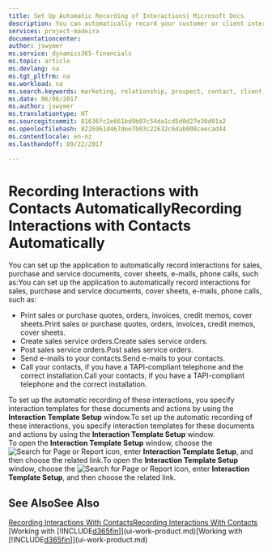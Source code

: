 ```yaml
---
title: Set Up Automatic Recording of Interactions| Microsoft Docs
description: You can automatically record your customer or client interactions, for example, for sales, purchase and service documents or phone calls.
services: project-madeira
documentationcenter: 
author: jswymer
ms.service: dynamics365-financials
ms.topic: article
ms.devlang: na
ms.tgt_pltfrm: na
ms.workload: na
ms.search.keywords: marketing, relationship, prospect, contact, client, customer
ms.date: 06/06/2017
ms.author: jswymer
ms.translationtype: HT
ms.sourcegitcommit: 81636fc2e661bd9b07c54da1cd5d0d27e30d01a2
ms.openlocfilehash: 8226961d467dee7b03c22632c6dab008ceecad44
ms.contentlocale: en-nz
ms.lasthandoff: 09/22/2017

---
```

# <a name="recording-interactions-with-contacts-automatically"></a><span data-ttu-id="b97b8-103">Recording Interactions with Contacts Automatically</span><span class="sxs-lookup"><span data-stu-id="b97b8-103">Recording Interactions with Contacts Automatically</span></span>
<span data-ttu-id="b97b8-104">You can set up the application to automatically record interactions for sales, purchase and service documents, cover sheets, e-mails, phone calls, such as:</span><span class="sxs-lookup"><span data-stu-id="b97b8-104">You can set up the application to automatically record interactions for sales, purchase and service documents, cover sheets, e-mails, phone calls, such as:</span></span>

* <span data-ttu-id="b97b8-105">Print sales or purchase quotes, orders, invoices, credit memos, cover sheets.</span><span class="sxs-lookup"><span data-stu-id="b97b8-105">Print sales or purchase quotes, orders, invoices, credit memos, cover sheets.</span></span>
* <span data-ttu-id="b97b8-106">Create sales service orders.</span><span class="sxs-lookup"><span data-stu-id="b97b8-106">Create sales service orders.</span></span>
* <span data-ttu-id="b97b8-107">Post sales service orders.</span><span class="sxs-lookup"><span data-stu-id="b97b8-107">Post sales service orders.</span></span>
* <span data-ttu-id="b97b8-108">Send e-mails to your contacts.</span><span class="sxs-lookup"><span data-stu-id="b97b8-108">Send e-mails to your contacts.</span></span>
* <span data-ttu-id="b97b8-109">Call your contacts, if you have a TAPI-compliant telephone and the correct installation.</span><span class="sxs-lookup"><span data-stu-id="b97b8-109">Call your contacts, if you have a TAPI-compliant telephone and the correct installation.</span></span>

<span data-ttu-id="b97b8-110">To set up the automatic recording of these interactions, you specify interaction templates for these documents and actions by using the **Interaction Template Setup** window.</span><span class="sxs-lookup"><span data-stu-id="b97b8-110">To set up the automatic recording of these interactions, you specify interaction templates for these documents and actions by using the **Interaction Template Setup** window.</span></span>  
<span data-ttu-id="b97b8-111">To open the **Interaction Template Setup** window, choose the ![Search for Page or Report](media/ui-search/search_small.png "Search for Page or Report icon") icon, enter **Interaction Template Setup**, and then choose the related link.</span><span class="sxs-lookup"><span data-stu-id="b97b8-111">To open the **Interaction Template Setup** window, choose the ![Search for Page or Report](media/ui-search/search_small.png "Search for Page or Report icon") icon, enter **Interaction Template Setup**, and then choose the related link.</span></span>

## <a name="see-also"></a><span data-ttu-id="b97b8-112">See Also</span><span class="sxs-lookup"><span data-stu-id="b97b8-112">See Also</span></span>
[<span data-ttu-id="b97b8-113">Recording Interactions With Contacts</span><span class="sxs-lookup"><span data-stu-id="b97b8-113">Recording Interactions With Contacts</span></span>](marketing-interactions.md)  
<span data-ttu-id="b97b8-114">[Working with [!INCLUDE[d365fin](includes/d365fin_md.md)]](ui-work-product.md)</span><span class="sxs-lookup"><span data-stu-id="b97b8-114">[Working with [!INCLUDE[d365fin](includes/d365fin_md.md)]](ui-work-product.md)</span></span>  

